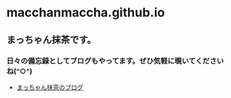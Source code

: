 # macchanmaccha.github.io
## まっちゃん抹茶です。
### 日々の備忘録としてブログもやってます。ぜひ気軽に覗いてくださいね(^○^)
* [まっちゃん抹茶のブログ](https://matchanmatcha.com/)
